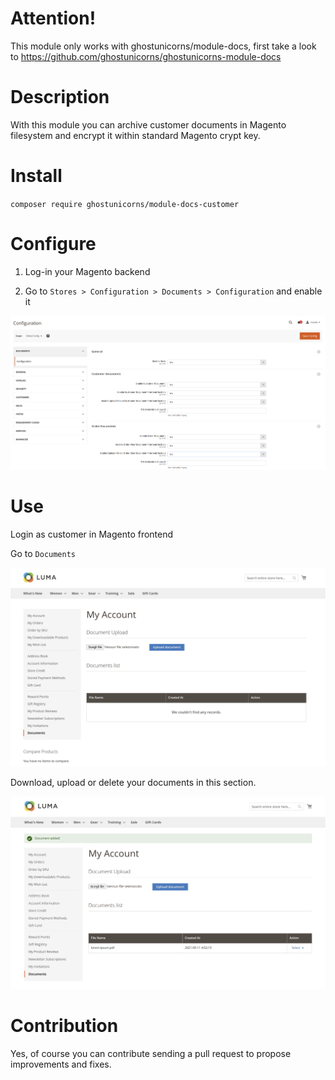 # Attention!

This module only works with ghostunicorns/module-docs, first take a look to https://github.com/ghostunicorns/ghostunicorns-module-docs

# Description

With this module you can archive customer documents in Magento filesystem and encrypt it within standard Magento crypt key.

# Install

`composer require ghostunicorns/module-docs-customer`

# Configure

1. Log-in your Magento backend

2. Go to `Stores > Configuration > Documents > Configuration` and enable it

<img src="https://github.com/ghostunicorns/ghostunicorns-module-docs/blob/main/screenshots/ghostunicorns-docs-be-config1.png" />

# Use

Login as customer in Magento frontend

Go to `Documents`

<img src="https://github.com/ghostunicorns/module-docs-customer/blob/main/screenshots/ghostunicorns-docs-customer-fe1.png" />

Download, upload or delete your documents in this section.

<img src="https://github.com/ghostunicorns/module-docs-customer/blob/main/screenshots/ghostunicorns-docs-customer-fe2.png" />

# Contribution

Yes, of course you can contribute sending a pull request to propose improvements and fixes.

